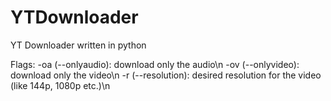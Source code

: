 # YTDownloader
YT Downloader written in python

Flags:
-oa (--onlyaudio): download only the audio\n
-ov (--onlyvideo): download only the video\n
-r (--resolution): desired resolution for the video (like 144p, 1080p etc.)\n
